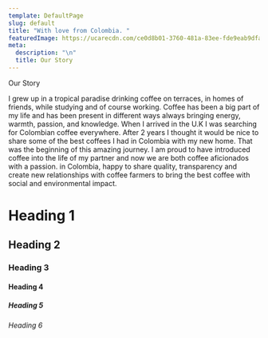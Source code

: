 ```yaml
---
template: DefaultPage
slug: default
title: "With love from Colombia. "
featuredImage: https://ucarecdn.com/ce0d8b01-3760-481a-83ee-fde9eab9dfaa/
meta:
  description: "\n"
  title: Our Story
---
```

Our Story 

I grew up in a tropical paradise drinking coffee on terraces, in homes of friends, while studying and of course working. Coffee has been a big part of my life and has been present in different ways always bringing energy, warmth, passion, and knowledge.  When I arrived in the U.K I was searching for Colombian coffee everywhere. After 2 years I thought it would be nice to share some of the best coffees I had in Colombia with my new home. That was the beginning of this amazing journey. 
I am proud to have introduced coffee into the life of my partner and now we are both coffee aficionados with a passion. in Colombia, happy to share quality,  transparency and create new relationships with coffee farmers to bring the best coffee with social and environmental impact. 

# Heading 1

## Heading 2

### Heading 3

#### Heading 4

##### Heading 5

###### Heading 6